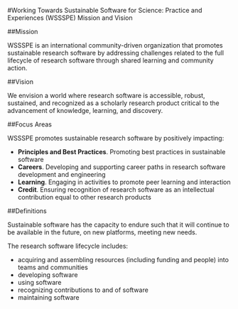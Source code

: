 #Working Towards Sustainable Software for Science: Practice and Experiences (WSSSPE) Mission and Vision

##Mission

WSSSPE is an international community-driven organization that promotes sustainable research software by addressing challenges related to the full lifecycle of research software through shared learning and community action.

##Vision

We envision a world where research software is accessible, robust, sustained, and recognized as a scholarly research product critical to the advancement of knowledge, learning, and discovery.

##Focus Areas

WSSSPE promotes sustainable research software by positively impacting:

* **Principles and Best Practices**. Promoting best practices in sustainable software
* **Careers**. Developing and supporting career paths in research software development and engineering
* **Learning**. Engaging in activities to promote peer learning and interaction
* **Credit**. Ensuring recognition of research software as an intellectual contribution equal to other research products

##Definitions

Sustainable software has the capacity to endure such that it will continue to be available in the future, on new platforms, meeting new needs.

The research software lifecycle includes:

* acquiring and assembling resources (including funding and people) into teams and communities
* developing software
* using software
* recognizing contributions to and of software
* maintaining software
